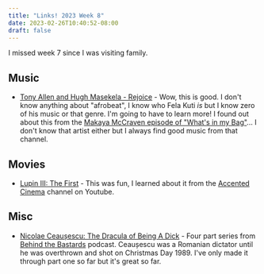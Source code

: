 ```yaml
---
title: "Links! 2023 Week 8"
date: 2023-02-26T10:40:52-08:00
draft: false
---
```


I missed week 7 since I was visiting family.

## Music
- [Tony Allen and Hugh Masekela - Rejoice](https://www.youtube.com/watch?v=s17NVJ_IHfo&list=OLAK5uy_kd1LFhe9oU1my0P9ODouNuJLmQ7Kx9FdM) - Wow, this is good. I don't know anything about "afrobeat", I know who Fela Kuti _is_ but I know zero of his music or that genre. I'm going to have to learn more! I found out about this from the [Makaya McCraven episode of "What's in my Bag"](https://www.youtube.com/watch?v=dmaNvzBClUc)... I don't know that artist either but I always find good music from that channel.

## Movies

- [Lupin III: The First](https://en.wikipedia.org/wiki/Lupin_III:_The_First) - This was fun, I learned about it from the [Accented Cinema](https://www.youtube.com/@AccentedCinema) channel on Youtube.

## Misc

- [Nicolae Ceaușescu: The Dracula of Being A Dick](https://www.youtube.com/watch?v=Ske8WQB_jHw) - Four part series from [Behind the Bastards](https://www.youtube.com/@BehindTheBastards) podcast. Ceaușescu was a Romanian dictator until he was overthrown and shot on Christmas Day 1989. I've only made it through part one so far but it's great so far.
